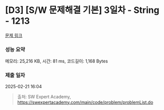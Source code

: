 # [D3] [S/W 문제해결 기본] 3일차 - String - 1213 

[문제 링크](https://swexpertacademy.com/main/code/problem/problemDetail.do?contestProbId=AV14P0c6AAUCFAYi) 

### 성능 요약

메모리: 25,216 KB, 시간: 81 ms, 코드길이: 1,168 Bytes

### 제출 일자

2025-02-21 16:04



> 출처: SW Expert Academy, https://swexpertacademy.com/main/code/problem/problemList.do
